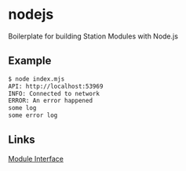 # nodejs

Boilerplate for building Station Modules with Node.js

## Example

```bash
$ node index.mjs
API: http://localhost:53969
INFO: Connected to network
ERROR: An error happened
some log
some error log
```

## Links
[Module Interface](https://github.com/filecoin-station/filecoin-station/blob/main/docs/MODULE_INTERFACE.md)
